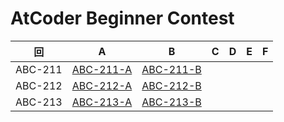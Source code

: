 # AtCoder Beginner Contest

| 回 | A | B | C | D | E | F |
|:---:|:---:|:---:|:---:|:---:|:---:|:---:|
| ABC-211 | [ABC-211-A](ABC-211-A.py) | [ABC-211-B](ABC-211-B.py) |  |  |  |  |
| ABC-212 | [ABC-212-A](ABC-212-A.py) | [ABC-212-B](ABC-212-B.py) |  |  |  |  |
| ABC-213 | [ABC-213-A](ABC-213-A.py) | [ABC-213-B](ABC-213-B.py) |  |  |  |  |
